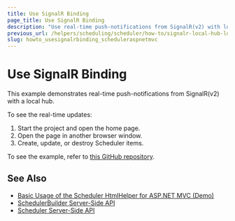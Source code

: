 ```yaml
---
title: Use SignalR Binding
page_title: Use SignalR Binding
description: "Use real-time push-notifications from SignalR(v2) with local hub in ASP.NET MVC applications."
previous_url: /helpers/scheduling/scheduler/how-to/signalr-local-hub-locking-events
slug: howto_usesignalrbinding_scheduleraspnetmvc
---
```


# Use SignalR Binding

This example demonstrates real-time push-notifications from SignalR(v2) with a local hub.

To see the real-time updates:

1. Start the project and open the home page.
2. Open the page in another browser window.
3. Create, update, or destroy Scheduler items.

To see the example, refer to [this GitHub repository](https://github.com/telerik/ui-for-aspnet-mvc-examples/tree/master/scheduler/scheduler-signalr-local-hub-locking-events).

## See Also

* [Basic Usage of the Scheduler HtmlHelper for ASP.NET MVC (Demo)](https://demos.telerik.com/aspnet-mvc/scheduler)
* [SchedulerBuilder Server-Side API](https://docs.telerik.com/aspnet-mvc/api/Kendo.Mvc.UI.Fluent/SchedulerBuilder)
* [Scheduler Server-Side API](/api/scheduler)
